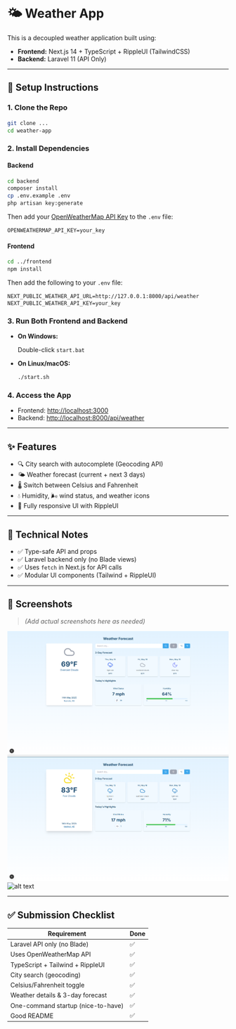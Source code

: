 # 🌤️ Weather App

This is a decoupled weather application built using:

* **Frontend:** Next.js 14 + TypeScript + RippleUI (TailwindCSS)
* **Backend:** Laravel 11 (API Only)

---

## 🔧 Setup Instructions

### 1. Clone the Repo

```bash
git clone ...
cd weather-app
```

### 2. Install Dependencies

#### Backend

```bash
cd backend
composer install
cp .env.example .env
php artisan key:generate
```

Then add your [OpenWeatherMap API Key](https://openweathermap.org/api) to the `.env` file:

```env
OPENWEATHERMAP_API_KEY=your_key
```

#### Frontend

```bash
cd ../frontend
npm install
```

Then add the following to your `.env` file:

```env
NEXT_PUBLIC_WEATHER_API_URL=http://127.0.0.1:8000/api/weather
NEXT_PUBLIC_WEATHER_API_KEY=your_key
```

### 3. Run Both Frontend and Backend

* **On Windows:**

  Double-click `start.bat`

* **On Linux/macOS:**

  ```bash
  ./start.sh
  ```

### 4. Access the App

* Frontend: [http://localhost:3000](http://localhost:3000)
* Backend: [http://localhost:8000/api/weather](http://localhost:8000/api/weather)

---

## ✨ Features

* 🔍 City search with autocomplete (Geocoding API)
* 🌤️ Weather forecast (current + next 3 days)
* 🌡️ Switch between Celsius and Fahrenheit
* 💧 Humidity, 🌬️ wind status, and weather icons
* 📱 Fully responsive UI with RippleUI

---

## 🧠 Technical Notes

* ✅ Type-safe API and props
* ✅ Laravel backend only (no Blade views)
* ✅ Uses `fetch` in Next.js for API calls
* ✅ Modular UI components (Tailwind + RippleUI)

---

## 📸 Screenshots

> *(Add actual screenshots here as needed)*

![Screenshot](screenshots/image.png)
![Screenshot](screenshots/search.png)
![alt text]((screenshots/serach.png))

---

## ✅ Submission Checklist

| Requirement                        | Done |
| ---------------------------------- | ---- |
| Laravel API only (no Blade)        | ✅    |
| Uses OpenWeatherMap API            | ✅    |
| TypeScript + Tailwind + RippleUI   | ✅    |
| City search (geocoding)            | ✅    |
| Celsius/Fahrenheit toggle          | ✅    |
| Weather details & 3-day forecast   | ✅    |
| One-command startup (nice-to-have) | ✅    |
| Good README                        | ✅    |

